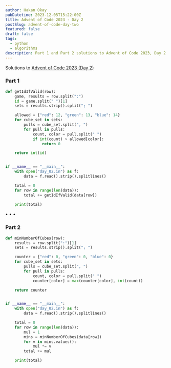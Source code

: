 ```yaml
---
author: Hakan Okay
pubDatetime: 2023-12-05T15:22:00Z
title: Advent of Code 2023 - Day 2
postSlug: advent-of-code-day-two
featured: false
draft: false
tags:
  - python
  - algorithms
description: Part 1 and Part 2 solutions to Advent of Code 2023, Day 2.
---
```


Solutions to [Advent of Code 2023 (Day 2)](https://adventofcode.com/2023/day/2)

### Part 1

```python
def getIdIfValid(row):
    game, results = row.split(":")
    id = game.split(" ")[1]
    sets = results.strip().split("; ")

    allowed = {"red": 12, "green": 13, "blue": 14}
    for cube_set in sets:
        pulls = cube_set.split(", ")
        for pull in pulls:
            count, color = pull.split(" ")
            if int(count) > allowed[color]:
                return 0

    return int(id)


if __name__ == "__main__":
    with open("day_02.in") as f:
        data = f.read().strip().splitlines()

    total = 0
    for row in range(len(data)):
        total += getIdIfValid(data[row])

    print(total)
```

<div class="flex items-center justify-center gap-5 py-6 text-[#f3dbc5]">
  <span>&#x2022;</span>
  <span>&#x2022;</span>
  <span>&#x2022;</span>
</div>

### Part 2

```python
def minNumberOfCubes(row):
    results = row.split(":")[1]
    sets = results.strip().split("; ")

    counter = {"red": 0, "green": 0, "blue": 0}
    for cube_set in sets:
        pulls = cube_set.split(", ")
        for pull in pulls:
            count, color = pull.split(" ")
            counter[color] = max(counter[color], int(count))

    return counter


if __name__ == "__main__":
    with open("day_02.in") as f:
        data = f.read().strip().splitlines()

    total = 0
    for row in range(len(data)):
        mul = 1
        mins = minNumberOfCubes(data[row])
        for v in mins.values():
            mul *= v
        total += mul

    print(total)
```

